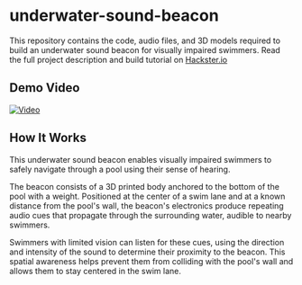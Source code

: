 # underwater-sound-beacon
This repository contains the code, audio files, and 3D models required to build an underwater sound beacon for visually impaired swimmers. Read the full project description and build tutorial on [Hackster.io](https://www.hackster.io/rhammell/underwater-sound-beacons-for-visually-impaired-swimmers-b1aa85)


## Demo Video
[![Video](https://img.youtube.com/vi/7JQlHfV8p6E/0.jpg)](https://www.youtube.com/watch?v=7JQlHfV8p6E)

## How It Works
This underwater sound beacon enables visually impaired swimmers to safely navigate through a pool using their sense of hearing.

The beacon consists of a 3D printed body anchored to the bottom of the pool with a weight. Positioned at the center of a swim lane and at a known distance from the pool's wall, the beacon's electronics produce repeating audio cues that propagate through the surrounding water, audible to nearby swimmers.

Swimmers with limited vision can listen for these cues, using the direction and intensity of the sound to determine their proximity to the beacon. This spatial awareness helps prevent them from colliding with the pool's wall and allows them to stay centered in the swim lane.